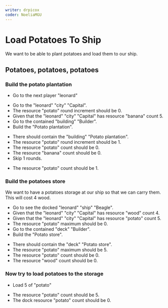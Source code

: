 ```yaml
---
writer: drpicox
coder: NoeliaMGU
---
```


# Load Potatoes To Ship
We want to be able to plant potatoes and load them to our ship.

## Potatoes, potatoes, potatoes

### Build the potato plantation
 * Go to the next player "leonard"
 <!-- SNAPSHOT status=200 -->
 * Go to the "leonard" "city" "Capital".
 * The resource "potato" round increment should be 0.
 * Given that the "leonard" "city" "Capital" has resource "banana" count 5.
 * Go to the contained "building" "Builder".
 * Build the "Potato plantation".
 <!-- SNAPSHOT status=200 -->

 * There should contain the "building" "Potato plantation".
 * The resource "potato" round increment should be 1.
 * The resource "potato" count should be 0.
 * The resource "banana" count should be 0.
 * Skip 1 rounds.
 <!-- SNAPSHOT status=200 -->
 * The resource "potato" count should be 1.


### Build the potatoes store
We want to have a potatoes storage at our ship so that we can carry them. This will cost 4 wood.

 * Go to see the docked "leonard" "ship" "Beagle".
 * Given that the "leonard" "city" "Capital" has resource "wood" count 4.
 * Given that the "leonard" "city" "Capital" has resource "potato" count 5.
 * The resource "potato" maximum should be 0.
 * Go to the contained "deck" "Builder".
 * Build the "Potato store".
 <!-- SNAPSHOT status=200 -->

 * There should contain the "deck" "Potato store".
 * The resource "potato" maximum should be 5.
 * The resource "potato" count should be 0.
 * The resource "wood" count should be 0.
 
### Now try to load potatoes to the storage
 * Load 5 of "potato"
 <!-- SNAPSHOT status=200 -->
 * The resource "potato" count should be 5.
 * The dock resource "potato" count should be 0.
